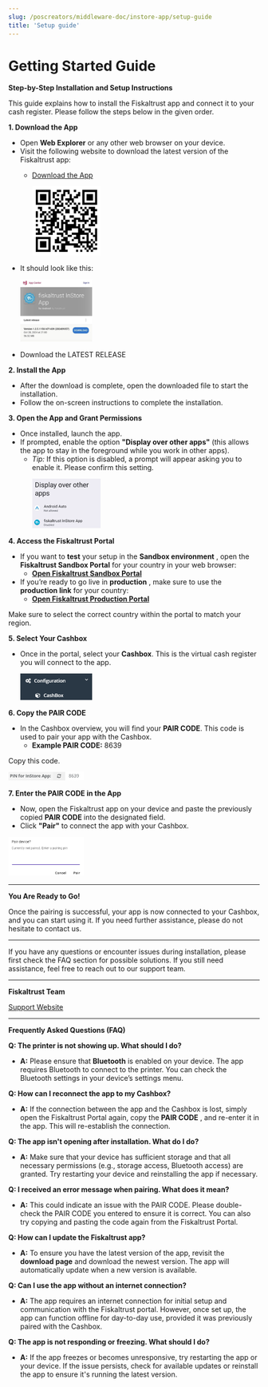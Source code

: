 ```yaml
---
slug: /poscreators/middleware-doc/instore-app/setup-guide
title: 'Setup guide'
---
```



# Getting Started Guide

**Step-by-Step Installation and Setup Instructions**

This guide explains how to install the Fiskaltrust app and connect it to your cash register.
Please follow the steps below in the given order.

**1. Download the App**

- Open **Web Explorer** or any other web browser on your device.
- Visit the following website to download the latest version of the Fiskaltrust app:
  - [Download the App](https://install.appcenter.ms/orgs/fiskaltrust/apps/in-store/distribution_groups/stable)

    <p align="left">
    <img src="./images/QRCode.png" width="30%" />
    </p>
- It should look like this:
    <p align="left">
    <img src="./images/Appcenter.jpg" width="30%" />
    </p>
- Download the LATEST RELEASE

**2. Install the App**

- After the download is complete, open the downloaded file to start the installation.
- Follow the on-screen instructions to complete the installation.

**3. Open the App and Grant Permissions**

- Once installed, launch the app.
- If prompted, enable the option **"Display over other apps"** (this allows the app to stay in the foreground while you work in other apps).
  - _Tip:_ If this option is disabled, a prompt will appear asking you to enable it.
             Please confirm this setting.
             <p align="left">
             <img src="./images/DisplayOverApps.png" width="30%" />
             </p>

**4. Access the Fiskaltrust Portal**

- If you want to **test** your setup in the **Sandbox environment** , open the **Fiskaltrust Sandbox Portal** for your country in your web browser:
  - [**Open Fiskaltrust Sandbox Portal**](https://portal-sandbox.fiskaltrust.at/)
- If you’re ready to go live in **production** , make sure to use the **production link** for
       your country:
  - [**Open Fiskaltrust Production Portal**](https://portal.fiskaltrust.at/Account/Login?returnUrl=%2fCashBox#/)

Make sure to select the correct country within the portal to match your region.

**5. Select Your Cashbox**

- Once in the portal, select your **Cashbox**. This is the virtual cash register you will connect to the app.
       <p align="left">
       <img src="./images/Cashbox.png" width="30%" />
       </p>

**6. Copy the PAIR CODE**

- In the Cashbox overview, you will find your **PAIR CODE**. This code is used to pair your app with the Cashbox.
  - **Example PAIR CODE:** 8639

Copy this code.
<p align="left">
<img src="./images/PINforInstoreApp.png" width="30%" />
</p>

**7. Enter the PAIR CODE in the App**

- Now, open the Fiskaltrust app on your device and paste the previously copied **PAIR CODE** into the designated field.
- Click **"Pair"** to connect the app with your Cashbox.

<p align="left">
<img src="./images/PairDevice.png" width="30%" />
</p>

---

**You Are Ready to Go!**

Once the pairing is successful, your app is now connected to your Cashbox, and you can
start using it. If you need further assistance, please do not hesitate to contact us.

---

If you have any questions or encounter issues during installation, please first check the
FAQ section for possible solutions. If you still need assistance, feel free to reach out to
our support team.

---

**Fiskaltrust Team**

[Support Website](https://www.fiskaltrust.at/support)

---

**Frequently Asked Questions (FAQ)**

**Q: The printer is not showing up. What should I do?**

- **A:** Please ensure that **Bluetooth** is enabled on your device. The app requires
    Bluetooth to connect to the printer. You can check the Bluetooth settings in your
    device’s settings menu.

**Q: How can I reconnect the app to my Cashbox?**

- **A:** If the connection between the app and the Cashbox is lost, simply open the
    Fiskaltrust Portal again, copy the **PAIR CODE** , and re-enter it in the app. This will
    re-establish the connection.

**Q: The app isn't opening after installation. What do I do?**

- **A:** Make sure that your device has sufficient storage and that all necessary
    permissions (e.g., storage access, Bluetooth access) are granted. Try restarting
    your device and reinstalling the app if necessary.

**Q: I received an error message when pairing. What does it mean?**

- **A:** This could indicate an issue with the PAIR CODE. Please double-check the
    PAIR CODE you entered to ensure it is correct. You can also try copying and
    pasting the code again from the Fiskaltrust Portal.

**Q: How can I update the Fiskaltrust app?**

- **A:** To ensure you have the latest version of the app, revisit the **download page**
    and download the newest version. The app will automatically update when a new
    version is available.

**Q: Can I use the app without an internet connection?**

- **A:** The app requires an internet connection for initial setup and communication
    with the Fiskaltrust portal. However, once set up, the app can function offline for
    day-to-day use, provided it was previously paired with the Cashbox.

**Q: The app is not responding or freezing. What should I do?**

- **A:** If the app freezes or becomes unresponsive, try restarting the app or your
    device. If the issue persists, check for available updates or reinstall the app to
    ensure it's running the latest version.
